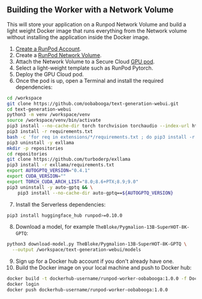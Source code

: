 ## Building the Worker with a Network Volume

This will store your application on a Runpod Network Volume and
build a light weight Docker image that runs everything
from the Network volume without installing the application
inside the Docker image.

1. [Create a RunPod Account](https://runpod.io?ref=2xxro4sy).
2. Create a [RunPod Network Volume](https://www.runpod.io/console/user/storage).
3. Attach the Network Volume to a Secure Cloud [GPU pod](https://www.runpod.io/console/gpu-secure-cloud).
4. Select a light-weight template such as RunPod Pytorch.
5. Deploy the GPU Cloud pod.
6. Once the pod is up, open a Terminal and install the required
   dependencies:
```bash
cd /workspace
git clone https://github.com/oobabooga/text-generation-webui.git
cd text-generation-webui
python3 -m venv /workspace/venv
source /workspace/venv/bin/activate
pip3 install --no-cache-dir torch torchvision torchaudio --index-url https://download.pytorch.org/whl/cu118
pip3 install -r requirements.txt
bash -c 'for req in extensions/*/requirements.txt ; do pip3 install -r "$req" ; done'
pip3 uninstall -y exllama
mkdir -p repositories
cd repositories
git clone https://github.com/turboderp/exllama
pip3 install -r exllama/requirements.txt
export AUTOGPTQ_VERSION="0.4.1"
export CUDA_VERSION=""
export TORCH_CUDA_ARCH_LIST="8.0;8.6+PTX;8.9;9.0"
pip3 uninstall -y auto-gptq && \
    pip3 install --no-cache-dir auto-gptq==${AUTOGPTQ_VERSION}
```
7. Install the Serverless dependencies:
```bash
pip3 install huggingface_hub runpod>=0.10.0
```
8. Download a model, for example `TheBloke/Pygmalion-13B-SuperHOT-8K-GPTQ`:
```bash
python3 download-model.py TheBloke/Pygmalion-13B-SuperHOT-8K-GPTQ \
  --output /workspace/text-generation-webui/models
```
9. Sign up for a Docker hub account if you don't already have one.
10. Build the Docker image on your local machine and push to Docker hub:
```bash
docker build -t dockerhub-username/runpod-worker-oobabooga:1.0.0 -f Dockerfile.Network_Volume .
docker login
docker push dockerhub-username/runpod-worker-oobabooga:1.0.0
```
